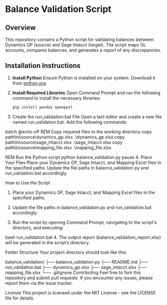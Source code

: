 # Balance Validation Script

## Overview
This repository contains a Python script for validating balances between Dynamics GP (source) and Sage Intacct (target). The script maps GL accounts, compares balances, and generates a report of any discrepancies.

## Installation Instructions

1. **Install Python**
   Ensure Python is installed on your system. Download it from [python.org](https://www.python.org/downloads/).

2. **Install Required Libraries**
   Open Command Prompt and run the following command to install the necessary libraries:
   ```bash
   pip install pandas openpyxl
3. Create the run_validation.bat File Open a text editor and create a new file named run_validation.bat. Add the following commands:

batch
@echo off
REM Copy required files to the working directory
copy path\to\source\dynamics_gp.xlsx .\dynamics_gp.xlsx
copy path\to\source\sage_intacct.xlsx .\sage_intacct.xlsx
copy path\to\source\mapping_file.xlsx .\mapping_file.xlsx

REM Run the Python script
python balance_validation.py
pause
4. Place Your Files Place your Dynamics GP, Sage Intacct, and Mapping Excel files in the specified paths. Update the file paths in balance_validation.py and run_validation.bat accordingly.

How to Use the Script
1. Place your Dynamics GP, Sage Intacct, and Mapping Excel files in the specified paths.

2. Update the file paths in balance_validation.py and run_validation.bat accordingly.

3. Run the script by opening Command Prompt, navigating to the script's directory, and executing:

bash
run_validation.bat
4. The output report (balance_validation_report.xlsx) will be generated in the script’s directory.

Folder Structure
Your project directory should look like this:

balance_validation/
├── balance_validation.py
├── README.md
├── run_validation.bat
├── dynamics_gp.xlsx
├── sage_intacct.xlsx
├── mapping_file.xlsx
└── .gitignore
Contributing
Feel free to fork this repository and submit pull requests. If you encounter any issues, please report them via the issue tracker.

License
This project is licensed under the MIT License - see the LICENSE file for details.

